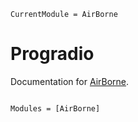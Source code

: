 ```@meta
CurrentModule = AirBorne
```

# Progradio

Documentation for [AirBorne](https://github.com/JuDO-dev/AirBorne.jl).

```@index
```

```@autodocs
Modules = [AirBorne]
```
